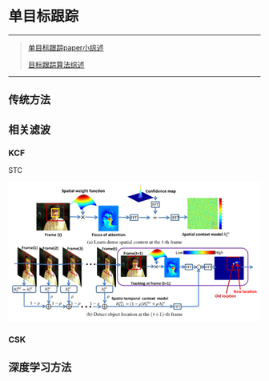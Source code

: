 # 单目标跟踪

---

> [单目标跟踪paper小综述](https://zhuanlan.zhihu.com/p/96631118)
>
> [目标跟踪算法综述](https://www.cnblogs.com/wind-chaser/p/11346880.html)

---



## 传统方法



## 相关滤波

### KCF

STC

![img](assets/v2-39d92fd0006370fe39fafd6b58e684cb_720w.png)

### CSK





## 深度学习方法

